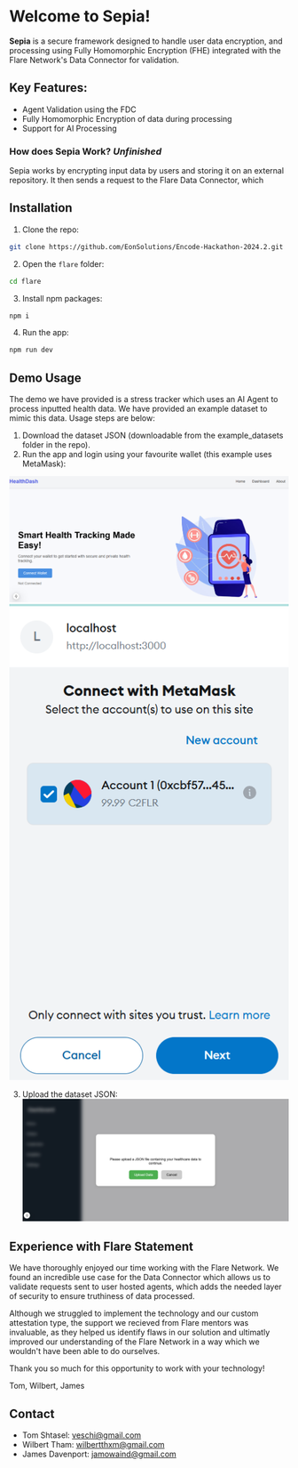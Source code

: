 # Welcome to **Sepia!**
**Sepia** is a secure framework designed to handle user data encryption, and processing using Fully Homomorphic Encryption (FHE) integrated with the Flare Network's Data Connector for validation.

## Key Features:
- Agent Validation using the FDC
- Fully Homomorphic Encryption of data during processing
- Support for AI Processing
### How does Sepia Work? *Unfinished*
Sepia works by encrypting input data by users and storing it on an external repository. It then sends a request to the Flare Data Connector, which 

## Installation
1. Clone the repo:
```sh
git clone https://github.com/EonSolutions/Encode-Hackathon-2024.2.git
```
2. Open the ```flare``` folder:
```sh
cd flare
```
3. Install npm packages:

```sh
npm i
```
4. Run the app:
```sh
npm run dev
```
## Demo Usage

The demo we have provided is a stress tracker which uses an AI Agent to process inputted health data. We have provided an example dataset to mimic this data. Usage steps are below: 

1. Download the dataset JSON (downloadable from the example_datasets folder in the repo).
2. Run the app and login using your favourite wallet (this example uses MetaMask):

![alt text](./readme_images/image-1.png)
![alt text](./readme_images/image-2.png)

3. Upload the dataset JSON:
![alt text](./readme_images/image.png)

## Experience with Flare Statement
We have thoroughly enjoyed our time working with the Flare Network. We found an incredible use case for the Data Connector which allows us to validate requests sent to user hosted agents, which adds the needed layer of security to ensure truthiness of data processed.

Although we struggled to implement the technology and our custom attestation type, the support we recieved from Flare mentors was invaluable, as they helped us identify flaws in our solution and ultimatly improved our understanding of the Flare Network in a way which we wouldn't have been able to do ourselves.

Thank you so much for this opportunity to work with your technology!

Tom, Wilbert, James
## Contact

- Tom Shtasel: veschi@gmail.com
- Wilbert Tham: wilbertthxm@gmail.com
- James Davenport: jamowaind@gmail.com

